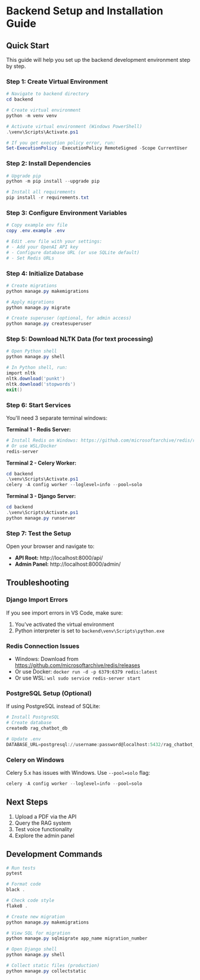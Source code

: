 # Backend Setup and Installation Guide

## Quick Start

This guide will help you set up the backend development environment step by step.

### Step 1: Create Virtual Environment

```powershell
# Navigate to backend directory
cd backend

# Create virtual environment
python -m venv venv

# Activate virtual environment (Windows PowerShell)
.\venv\Scripts\Activate.ps1

# If you get execution policy error, run:
Set-ExecutionPolicy -ExecutionPolicy RemoteSigned -Scope CurrentUser
```

### Step 2: Install Dependencies

```powershell
# Upgrade pip
python -m pip install --upgrade pip

# Install all requirements
pip install -r requirements.txt
```

### Step 3: Configure Environment Variables

```powershell
# Copy example env file
copy .env.example .env

# Edit .env file with your settings:
# - Add your OpenAI API key
# - Configure database URL (or use SQLite default)
# - Set Redis URLs
```

### Step 4: Initialize Database

```powershell
# Create migrations
python manage.py makemigrations

# Apply migrations
python manage.py migrate

# Create superuser (optional, for admin access)
python manage.py createsuperuser
```

### Step 5: Download NLTK Data (for text processing)

```powershell
# Open Python shell
python manage.py shell

# In Python shell, run:
import nltk
nltk.download('punkt')
nltk.download('stopwords')
exit()
```

### Step 6: Start Services

You'll need 3 separate terminal windows:

**Terminal 1 - Redis Server:**

```powershell
# Install Redis on Windows: https://github.com/microsoftarchive/redis/releases
# Or use WSL/Docker
redis-server
```

**Terminal 2 - Celery Worker:**

```powershell
cd backend
.\venv\Scripts\Activate.ps1
celery -A config worker --loglevel=info --pool=solo
```

**Terminal 3 - Django Server:**

```powershell
cd backend
.\venv\Scripts\Activate.ps1
python manage.py runserver
```

### Step 7: Test the Setup

Open your browser and navigate to:

- **API Root:** http://localhost:8000/api/
- **Admin Panel:** http://localhost:8000/admin/

## Troubleshooting

### Django Import Errors

If you see import errors in VS Code, make sure:

1. You've activated the virtual environment
2. Python interpreter is set to `backend\venv\Scripts\python.exe`

### Redis Connection Issues

- Windows: Download from https://github.com/microsoftarchive/redis/releases
- Or use Docker: `docker run -d -p 6379:6379 redis:latest`
- Or use WSL: `wsl sudo service redis-server start`

### PostgreSQL Setup (Optional)

If using PostgreSQL instead of SQLite:

```powershell
# Install PostgreSQL
# Create database
createdb rag_chatbot_db

# Update .env
DATABASE_URL=postgresql://username:password@localhost:5432/rag_chatbot_db
```

### Celery on Windows

Celery 5.x has issues with Windows. Use `--pool=solo` flag:

```powershell
celery -A config worker --loglevel=info --pool=solo
```

## Next Steps

1. Upload a PDF via the API
2. Query the RAG system
3. Test voice functionality
4. Explore the admin panel

## Development Commands

```powershell
# Run tests
pytest

# Format code
black .

# Check code style
flake8 .

# Create new migration
python manage.py makemigrations

# View SQL for migration
python manage.py sqlmigrate app_name migration_number

# Open Django shell
python manage.py shell

# Collect static files (production)
python manage.py collectstatic
```
